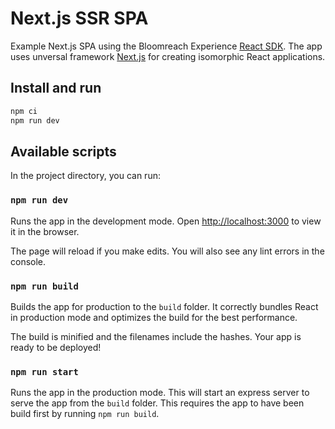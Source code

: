 # Next.js SSR SPA

Example Next.js SPA using the Bloomreach Experience [React SDK](https://www.npmjs.com/package/@bloomreach/react-sdk).  The app uses
unversal framework [Next.js](https://github.com/zeit/next.js) for creating
isomorphic React applications.

## Install and run
```bash
npm ci
npm run dev
```

## Available scripts

In the project directory, you can run:

### `npm run dev`

Runs the app in the development mode. Open <http://localhost:3000> to view
it in the browser.

The page will reload if you make edits. You will also see any lint errors in the
console.

### `npm run build`

Builds the app for production to the `build` folder. It correctly bundles React
in production mode and optimizes the build for the best performance.

The build is minified and the filenames include the hashes. Your app is ready
to be deployed!

### `npm run start`

Runs the app in the production mode. This will start an express server to serve
the app from the `build` folder. This requires the app to have been build first
by running `npm run build`.
